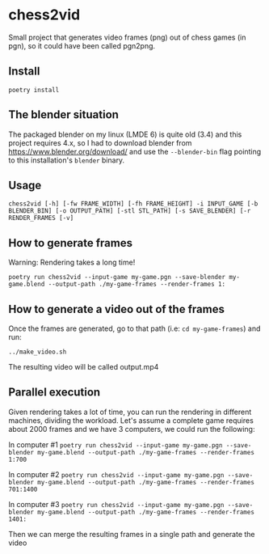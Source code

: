 
# chess2vid


Small project that generates video frames (png) out of chess games (in pgn), so it could have been called pgn2png.

## Install

`poetry install`

## The blender situation

The packaged blender on my linux (LMDE 6) is quite old (3.4) and this project requires 4.x, so I had to download blender from https://www.blender.org/download/ and use the `--blender-bin` flag pointing to this installation's `blender` binary.

## Usage

`chess2vid [-h] [-fw FRAME_WIDTH] [-fh FRAME_HEIGHT] -i INPUT_GAME [-b BLENDER_BIN] [-o OUTPUT_PATH] [-stl STL_PATH] [-s SAVE_BLENDER] [-r RENDER_FRAMES [-v]`

## How to generate frames

Warning: Rendering takes a long time!

`poetry run chess2vid --input-game my-game.pgn --save-blender my-game.blend --output-path ./my-game-frames --render-frames 1:`


## How to generate a video out of the frames

Once the frames are generated, go to that path (i.e: `cd my-game-frames`) and run:

`../make_video.sh`

The resulting video will be called output.mp4


## Parallel execution

Given rendering takes a lot of time, you can run the rendering in different machines, dividing the workload. Let's assume a complete game requires about 2000 frames and we have 3 computers, we could run the following:

In computer #1
`poetry run chess2vid --input-game my-game.pgn --save-blender my-game.blend --output-path ./my-game-frames --render-frames 1:700`


In computer #2
`poetry run chess2vid --input-game my-game.pgn --save-blender my-game.blend --output-path ./my-game-frames --render-frames 701:1400`


In computer #3
`poetry run chess2vid --input-game my-game.pgn --save-blender my-game.blend --output-path ./my-game-frames --render-frames 1401:`

Then we can merge the resulting frames in a single path and generate the video